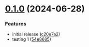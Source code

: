 # [0.1.0](https://github.com/codebender37/testing/compare/v0.0.1...v0.1.0) (2024-06-28)


### Features

* initial release ([c20e7a2](https://github.com/codebender37/testing/commit/c20e7a25153f383070026a144f4614beca4bcd1c))
* testing 1 ([54e8685](https://github.com/codebender37/testing/commit/54e8685a215e093aa6d2ccb28d234ce810fdc98c))

